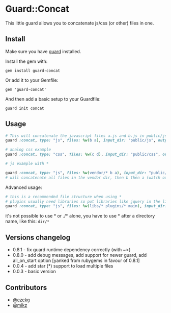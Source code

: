 # Guard::Concat

This little guard allows you to concatenate js/css (or other) files in one.


## Install

Make sure you have [guard](http://github.com/guard/guard) installed.

Install the gem with:

    gem install guard-concat

Or add it to your Gemfile:

    gem 'guard-concat'

And then add a basic setup to your Guardfile:

    guard init concat


## Usage


``` ruby
# This will concatenate the javascript files a.js and b.js in public/js to all.js
guard :concat, type: "js", files: %w(b a), input_dir: "public/js", output: "public/js/all"

# analog css example
guard :concat, type: "css", files: %w(c d), input_dir: "public/css", output: "public/css/all"

# js example with *

guard :concat, type: "js", files: %w(vendor/* b a), input_dir: "public/js", output: "public/js/all"
# will concatenate all files in the vendor dir, then b then a (watch out of dependencies)
```

Advanced usage:

``` ruby
# this is a recommended file structure when using *
# plugins usually need libraries so put libraries like jquery in the libs directory, then your jquery (or another library) plugin(s) in the plugins dir and at the end your main file(s)
guard :concat, type: "js", files: %w(libs/* plugins/* main), input_dir: "public/js", output: "public/js/all"
```

it's not possible to use * or ./* alone, you have to use * after a directory name, like this: `dir/*`

## Versions changelog
- 0.8.1 - fix guard runtime dependency correctly (with ~>)
- 0.8.0 - add debug messages, add support for newer guard, add all_on_start option [yanked from rubygems in favour of 0.8.1]
- 0.0.4 - add star (*) support to load multiple files
- 0.0.3 - basic version

## Contributors

- [@ezekg](https://github.com/ezekg)
- [@mikz](https://github.com/mikz)
